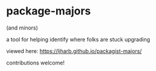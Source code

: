 # package-majors

(and minors)

a tool for helping identify where folks are stuck upgrading

viewed here: https://ljharb.github.io/packagist-majors/


contributions welcome!
